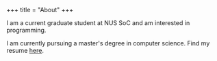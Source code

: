 +++
title = "About"
+++

I am a current graduate student at NUS SoC and am interested in programming.
<!-- the following.
- C++
- Distribute systems
- Database
- OS -->

I am currently pursuing a master's degree in computer science. Find my resume [here](/resume.pdf).
